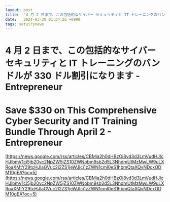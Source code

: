 ```yaml
---
layout: post
title:  "4 月 2 日まで、この包括的なサイバー セキュリティと IT トレーニングのバンドルが 330 ドル割引になります - Entrepreneur"
date:   2024-03-30 01:34:26 +0900
tags: setuirynews 
---
```


# 4 月 2 日まで、この包括的なサイバー セキュリティと IT トレーニングのバンドルが 330 ドル割引になります - Entrepreneur



# Save $330 on This Comprehensive Cyber Security and IT Training Bundle Through April 2 - Entrepreneur

[https://news.google.com/rss/articles/CBMia2h0dHBzOi8vd3d3LmVudHJlcHJlbmV1ci5jb20vc2NpZW5jZS10ZWNobm9sb2d5L3NhdmUtMzMwLW9uLXRoaXMtY29tcHJlaGVuc2l2ZS1jeWJlci1zZWN1cml0eS1hbmQtaXQvNDcxODM10gEA?oc=5](https://news.google.com/rss/articles/CBMia2h0dHBzOi8vd3d3LmVudHJlcHJlbmV1ci5jb20vc2NpZW5jZS10ZWNobm9sb2d5L3NhdmUtMzMwLW9uLXRoaXMtY29tcHJlaGVuc2l2ZS1jeWJlci1zZWN1cml0eS1hbmQtaXQvNDcxODM10gEA?oc=5)

